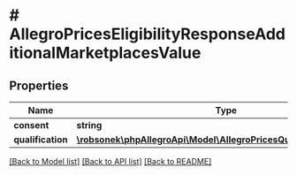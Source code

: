 # # AllegroPricesEligibilityResponseAdditionalMarketplacesValue

## Properties

Name | Type | Description | Notes
------------ | ------------- | ------------- | -------------
**consent** | **string** |  | [optional]
**qualification** | [**\robsonek\phpAllegroApi\Model\AllegroPricesQualificationResponse**](AllegroPricesQualificationResponse.md) |  | [optional]

[[Back to Model list]](../../README.md#models) [[Back to API list]](../../README.md#endpoints) [[Back to README]](../../README.md)
